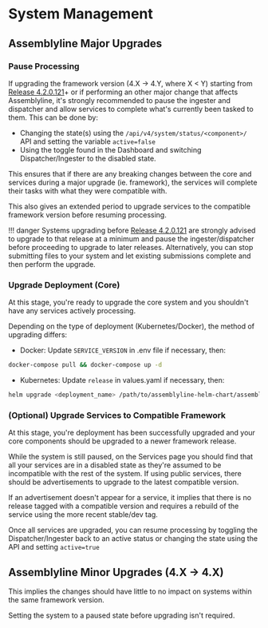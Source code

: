 # System Management

## Assemblyline Major Upgrades

### Pause Processing
If upgrading the framework version (4.X → 4.Y, where X < Y) starting from [Release 4.2.0.121](https://github.com/CybercentreCanada/assemblyline/releases/tag/v4.2.0.stable121)+ or if performing an other major change that affects Assemblyline, it's strongly recommended to pause the ingester and dispatcher and allow services to complete what's currently been tasked to them. This can be done by:

 - Changing the state(s) using the `/api/v4/system/status/<component>/` API and setting the variable `active=false`
 - Using the toggle found in the Dashboard and switching Dispatcher/Ingester to the disabled state.

This ensures that if there are any breaking changes between the core and services during a major upgrade (ie. framework), the services will complete their tasks with what they were compatible with.

This also gives an extended period to upgrade services to the compatible framework version before resuming processing.

!!! danger
    Systems upgrading before [Release 4.2.0.121](https://github.com/CybercentreCanada/assemblyline/releases/tag/v4.2.0.stable121) are strongly advised to upgrade to that release at a minimum and pause the ingester/dispatcher before proceeding to upgrade to later releases. Alternatively, you can stop submitting files to your system and let existing submissions complete and then perform the upgrade.

### Upgrade Deployment (Core)
At this stage, you're ready to upgrade the core system and you shouldn't have any services actively processing.

Depending on the type of deployment (Kubernetes/Docker), the method of upgrading differs:

 - Docker: Update `SERVICE_VERSION` in .env file if necessary, then:
 ```bash
 docker-compose pull && docker-compose up -d
 ```
 - Kubernetes: Update `release` in values.yaml if necessary, then:
 ```bash
 helm upgrade <deployment_name> /path/to/assemblyline-helm-chart/assemblyline -f /path/to/al_deployment/values.yaml -n <deployment_namespace>
 ```

### (Optional) Upgrade Services to Compatible Framework
At this stage, you're deployment has been successfully upgraded and your core components should be upgraded to a newer framework release.

While the system is still paused, on the Services page you should find that all your services are in a disabled state as they're assumed to be incompatible with the rest of the system. If using public services, there should be advertisements to upgrade to the latest compatible version.

If an advertisement doesn't appear for a service, it implies that there is no release tagged with a compatible version and requires a rebuild of the service using the more recent stable/dev tag.

Once all services are upgraded, you can resume processing by toggling the Dispatcher/Ingester back to an active status or changing the state using the API and setting `active=true`

## Assemblyline Minor Upgrades (4.X → 4.X)
This implies the changes should have little to no impact on systems within the same framework version.

Setting the system to a paused state before upgrading isn't required.
